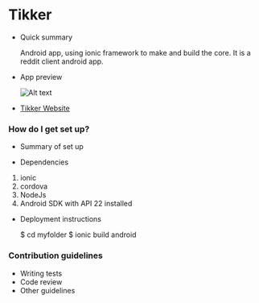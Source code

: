 # Tikker


* Quick summary

    Android app, using ionic framework to make and build the core. It is a reddit client android app.

* App preview

    ![Alt text](http://i.imgsafe.org/a291f66.png)


* [Tikker Website](https://tikker.tk)

### How do I get set up? ###

* Summary of set up


* Dependencies

1. ionic
2. cordova
3. NodeJs
4. Android SDK with API 22 installed

* Deployment instructions

    $ cd myfolder
    $ ionic build android


### Contribution guidelines ###

* Writing tests
* Code review
* Other guidelines
